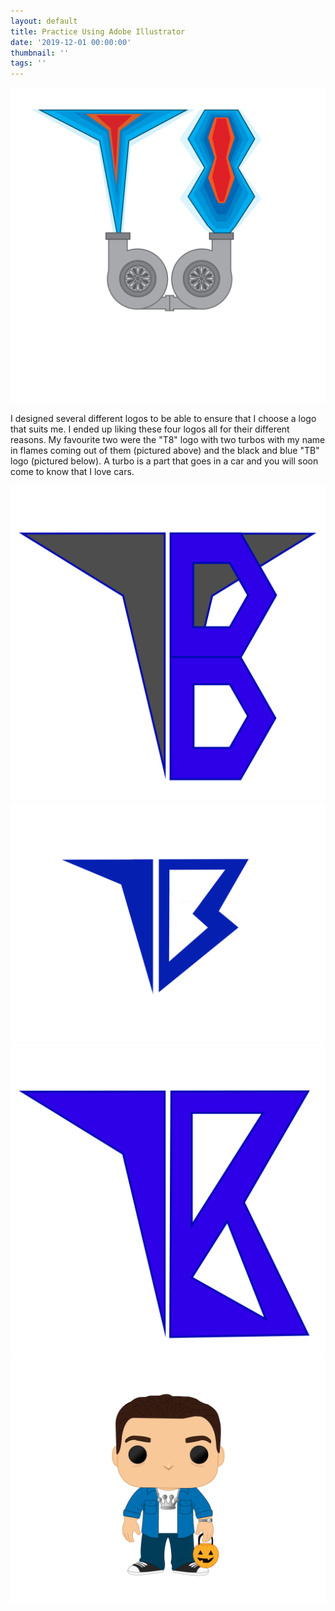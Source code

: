 ```yaml
---
layout: default
title: Practice Using Adobe Illustrator
date: '2019-12-01 00:00:00'
thumbnail: ''
tags: ''
---
```

 <img src="/images/uploads/t8_turbo-copy.svg" alt="This is my final logo" title= "This is my final logo. it was created using Adobe Illustrator" class="center">

I designed several different logos to be able to ensure that I choose a logo that suits me. I ended up liking these four logos all for their different reasons. My favourite two were the "T8" logo with two turbos with my name in flames coming out of them (pictured above) and the black and blue "TB" logo (pictured below). A turbo is a part that goes in a car and you will soon come to know that I love cars.

<div class="row">

  <div class="column">

 <img src="/images/uploads/t8-logo-copy.svg" alt="here is a slightly more detailed logo" title="here is a slightly more detailed logo" class="center" >

  </div>

<div class="column">

  <img src="/images/uploads/newlogo.png" alt="This is a simplistic logo for myself that I designed in illustrator" title= "This is a simplistic logo for myself that I designed in illustrator" class="posterprototype">

  </div>

  <div class="column">

   <img src="/images/uploads/8-logo-copy.svg" alt="Another iteration of my logo" title="Another iteration of my logo" class="center" >

  </div>

</div>



<img src="/images/uploads/busch_tate_pentool.svg" alt="A pop Vinyl figure of myself that I made" title="A pop Vinyl figure of myself that I made" class="center" >
